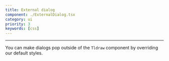 ```yaml
---
title: External dialog
component: ./ExternalDialog.tsx
category: ui
priority: 3
keywords: [css]
---
```


---

You can make dialogs pop outside of the `Tldraw` component by overriding our default styles.
